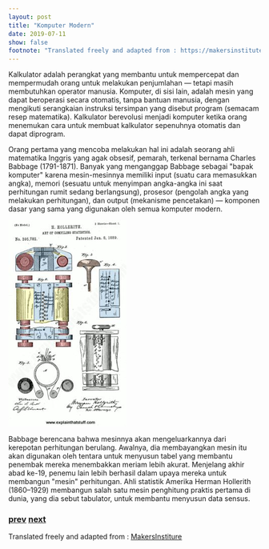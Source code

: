 ```yaml
---
layout: post
title: "Komputer Modern"
date: 2019-07-11
show: false
footnote: "Translated freely and adapted from : https://makersinstitute.gitbooks.io/how-computer-works/"
---
```


Kalkulator adalah perangkat yang membantu untuk mempercepat dan mempermudah orang untuk melakukan penjumlahan — tetapi masih membutuhkan operator manusia. Komputer, di sisi lain, adalah mesin yang dapat beroperasi secara otomatis, tanpa bantuan manusia, dengan mengikuti serangkaian instruksi tersimpan yang disebut program (semacam resep matematika). Kalkulator berevolusi menjadi komputer ketika orang menemukan cara untuk membuat kalkulator sepenuhnya otomatis dan dapat diprogram.

Orang pertama yang mencoba melakukan hal ini adalah seorang ahli matematika Inggris yang agak obsesif, pemarah, terkenal bernama Charles Babbage (1791-1871). Banyak yang menganggap Babbage sebagai "bapak komputer" karena mesin-mesinnya memiliki input (suatu cara memasukkan angka), memori (sesuatu untuk menyimpan angka-angka ini saat perhitungan rumit sedang berlangsung), prosesor (pengolah angka yang melakukan perhitungan), dan output (mekanisme pencetakan) — komponen dasar yang sama yang digunakan oleh semua komputer modern.

![comp](/asset/images/brief-history-2.jpg)

Babbage berencana bahwa mesinnya akan mengeluarkannya dari kerepotan perhitungan berulang. Awalnya, dia membayangkan mesin itu akan digunakan oleh tentara untuk menyusun tabel yang membantu penembak mereka menembakkan meriam lebih akurat. Menjelang akhir abad ke-19, penemu lain lebih berhasil dalam upaya mereka untuk membangun "mesin" perhitungan. Ahli statistik Amerika Herman Hollerith (1860–1929) membangun salah satu mesin penghitung praktis pertama di dunia, yang dia sebut tabulator, untuk membantu menyusun data sensus.


### [prev](intro-001-brief-history-2)                                 [next](intro-001-brief-history-4)                       


















Translated freely and adapted from : [MakersInstiture](https://makersinstitute.gitbooks.io/how-computer-works/)